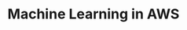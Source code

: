 ---
title: "Machine Learning in AWS"
permalink: /books/ml-in-aws/
excerpt: "How to quickly install and setup Minimal Mistakes for use with GitHub Pages."
last_modified_at: 2019-08-20T21:36:11-04:00
toc: true
---